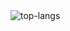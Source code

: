<img src="https://github-readme-stats.vercel.app/api/top-langs?username=Zilanlann&show_icons=true&locale=en&layout=compact&theme=radical&hide_border=true" alt="top-langs" />
